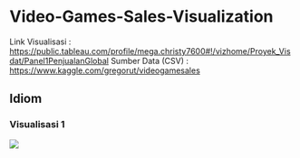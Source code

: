 # Video-Games-Sales-Visualization

Link Visualisasi  : https://public.tableau.com/profile/mega.christy7600#!/vizhome/Proyek_Visdat/Panel1PenjualanGlobal
Sumber Data (CSV) : https://www.kaggle.com/gregorut/videogamesales

## Idiom
### Visualisasi 1
![](Panel%20Visualization/10%20Penjualan%20Video%20Games%20Terlaris%Secara%Global.jpg)

